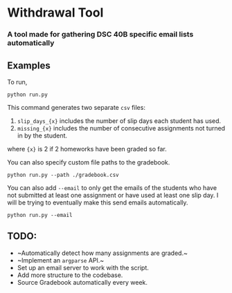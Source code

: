 # Withdrawal Tool
### A tool made for gathering DSC 40B specific email lists automatically

## Examples
To run,
```
python run.py
```

This command generates two separate `csv` files:
1. `slip_days_{x}` includes the number of slip days each student has used.
2. `missing_{x}` includes the number of consecutive assignments not turned in by the student.

where `{x}` is 2 if 2 homeworks have been graded so far.

You can also specify custom file paths to the gradebook.
```
python run.py --path ./gradebook.csv
```

You can also add `--email` to only get the emails of the students who have not submitted at least one assignment or have used at least one slip day. I will be trying to eventually make this send emails automatically.
```
python run.py --email
```

## TODO:
- ~Automatically detect how many assignments are graded.~
- ~Implement an `argparse` API.~
- Set up an email server to work with the script.
- Add more structure to the codebase.
- Source Gradebook automatically every week.
